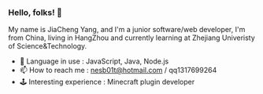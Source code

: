 ### Hello, folks! 👋
My name is JiaCheng Yang, and I'm a junior software/web developer, I'm from China, living in HangZhou and currently learning at Zhejiang Univeristy of Science&Technology.
- 🌱 Language in use : JavaScript, Java, Node.js
- 📫 How to reach me : nesb01t@hotmail.com / qq1317699264
- 🕹️ Interesting experience : Minecraft plugin developer
